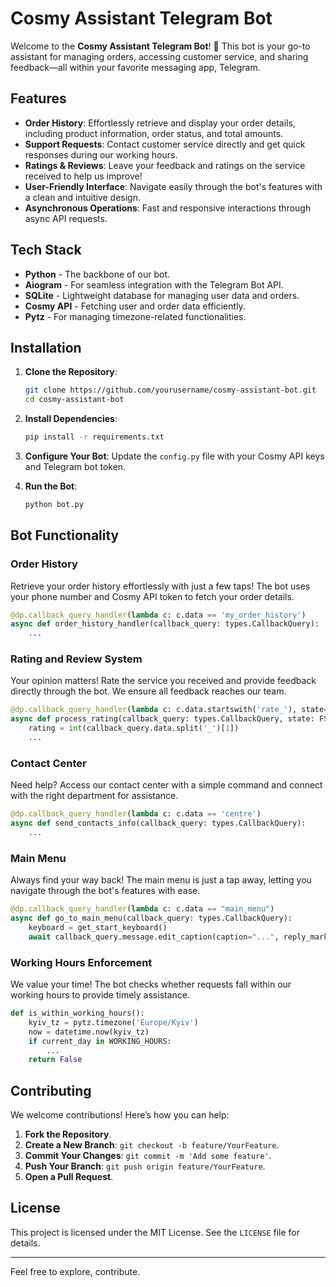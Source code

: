 # Cosmy Assistant Telegram Bot

Welcome to the **Cosmy Assistant Telegram Bot**! 🚀 This bot is your go-to assistant for managing orders, accessing customer service, and sharing feedback—all within your favorite messaging app, Telegram.

## Features

- **Order History**: Effortlessly retrieve and display your order details, including product information, order status, and total amounts.
- **Support Requests**: Contact customer service directly and get quick responses during our working hours.
- **Ratings & Reviews**: Leave your feedback and ratings on the service received to help us improve!
- **User-Friendly Interface**: Navigate easily through the bot's features with a clean and intuitive design.
- **Asynchronous Operations**: Fast and responsive interactions through async API requests.

## Tech Stack

- **Python** - The backbone of our bot.
- **Aiogram** - For seamless integration with the Telegram Bot API.
- **SQLite** - Lightweight database for managing user data and orders.
- **Cosmy API** - Fetching user and order data efficiently.
- **Pytz** - For managing timezone-related functionalities.

## Installation

1. **Clone the Repository**:
   ```bash
   git clone https://github.com/yourusername/cosmy-assistant-bot.git
   cd cosmy-assistant-bot
   ```

2. **Install Dependencies**:
   ```bash
   pip install -r requirements.txt
   ```

3. **Configure Your Bot**:
   Update the `config.py` file with your Cosmy API keys and Telegram bot token.

4. **Run the Bot**:
   ```bash
   python bot.py
   ```

## Bot Functionality

### Order History

Retrieve your order history effortlessly with just a few taps! The bot uses your phone number and Cosmy API token to fetch your order details.

```python
@dp.callback_query_handler(lambda c: c.data == 'my_order_history')
async def order_history_handler(callback_query: types.CallbackQuery):
    ...
```

### Rating and Review System

Your opinion matters! Rate the service you received and provide feedback directly through the bot. We ensure all feedback reaches our team.

```python
@dp.callback_query_handler(lambda c: c.data.startswith('rate_'), state='*')
async def process_rating(callback_query: types.CallbackQuery, state: FSMContext):
    rating = int(callback_query.data.split('_')[1])
    ...
```

### Contact Center

Need help? Access our contact center with a simple command and connect with the right department for assistance.

```python
@dp.callback_query_handler(lambda c: c.data == 'centre')
async def send_contacts_info(callback_query: types.CallbackQuery):
    ...
```

### Main Menu

Always find your way back! The main menu is just a tap away, letting you navigate through the bot's features with ease.

```python
@dp.callback_query_handler(lambda c: c.data == "main_menu")
async def go_to_main_menu(callback_query: types.CallbackQuery):
    keyboard = get_start_keyboard()
    await callback_query.message.edit_caption(caption="...", reply_markup=keyboard)
```

### Working Hours Enforcement

We value your time! The bot checks whether requests fall within our working hours to provide timely assistance.

```python
def is_within_working_hours():
    kyiv_tz = pytz.timezone('Europe/Kyiv')
    now = datetime.now(kyiv_tz)
    if current_day in WORKING_HOURS:
        ...
    return False
```

## Contributing

We welcome contributions! Here’s how you can help:

1. **Fork the Repository**.
2. **Create a New Branch**: `git checkout -b feature/YourFeature`.
3. **Commit Your Changes**: `git commit -m 'Add some feature'`.
4. **Push Your Branch**: `git push origin feature/YourFeature`.
5. **Open a Pull Request**.

## License

This project is licensed under the MIT License. See the `LICENSE` file for details.

---

Feel free to explore, contribute.
